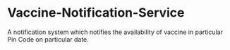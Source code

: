 # Vaccine-Notification-Service
A notification system which notifies the availability of vaccine in particular Pin Code on particular date.
